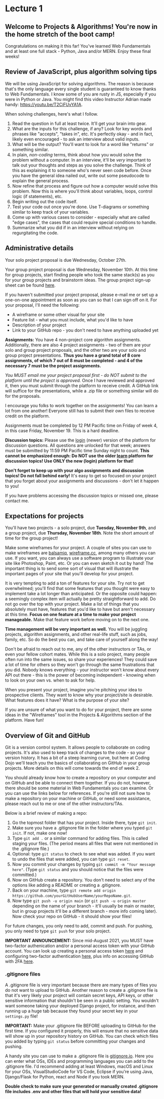 # Lecture 1

## Welcome to Projects & Algorithms!  You're now in the home stretch of the boot camp!

Congratulations on making it this far!  You've learned Web Fundamentals and at least one full stack - Python, Java and/or MERN.  Enjoy these final weeks!

## Review of JavaScript, plus algorithm solving tips

We will be using JavaScript for solving algorithms.  The reason is because that's the only language every single student is guaranteed to know thanks to Web Fundamentals.  I know some of you are rusty in JS, especially if you were in Python or Java.  You might find this video Instructor Adrian made handy: https://youtu.be/T2CiFUvYA1A.

When solving challenges, here's what I follow.
1. Read the question in full at least twice.  It'll get your brain into gear.
2. What are the inputs for this challenge, if any?  Look for key words and phrases like "accepts", "takes in", etc.  It's perfectly okay - and in fact, likely even encouraged - to ask an interview about valid inputs.
3. What will be the output?  You'll want to look for a word like "returns" or something similar.
4. In plain, *non-coding* terms, think about how you would solve the problem without a computer.  In an interview, it'll be *very* important to talk out your thoughts and steps as you solve the challenge.  Think of this as explaining it to someone who's never seen code before.  Once you have the general idea nailed out, write out some pseudocode to explain the general process.
5. Now refine that process and figure out how a computer would solve this problem.  Now this is where you'll think about variables, loops, control logic (if statements), etc.
6. Begin writing out the code itself.
7. Test your code out once you're done.  Use T-diagrams or something similar to keep track of your variables.  
8. Come up with various cases to consider - especially what are called "edge cases", the cases that could require special conditions to handle.
9. Summarize what you did if in an interview without relying on regurgitating the code.

## Administrative details

Your solo project proposal is due Wednesday, October 27th.

Your group project proposal is due Wednesday, November 10th.  At this time for group projects, start finding people who took the same stack(s) as you for your group projects and brainstorm ideas.  The group project sign-up sheet can be found [here](https://docs.google.com/spreadsheets/d/1jxQvNJksLYu_CxZJ9Z4ZiOdjq9q-zSDPtfS_tE3RYPI/edit#gid=0).

If you haven't submitted your project proposal, please e-mail me or set up a one-on-one appointment as soon as you can so that I can sign off on it.  For your proposal, I'll need the following:
- A wireframe or some other visual for your site
- Feature list - what you must include, what you'd like to have
- Description of your project
- Link to your GitHub repo - you don't need to have anything uploaded yet

**Assignments:** You have 4 non-project core algorithm assignments.  Additionally, there are also 4 project assignments - two of them are your solo and group project proposals, and the other two are your solo and group project presentations.  **Thus you have a grand total of 8 core assignments, of which 7 out of 8 must be completed - and 4 of the necessary 7 must be the project assignments.**  

*You MUST email me your project proposal first - do NOT submit to the platform until the project is approved.* Once I have reviewed and approved it, then you must submit through the platform to receive credit.  A GitHub link will suffice for the presentations, while a .zip file or something similar will do for the proposals.

I encourage you folks to work together on the assignments!  You can learn a lot from one another!  Everyone still has to submit their own files to receive credit on the platform.

Assignments must be completed by 12 PM Pacific time on Friday of week 4, in this case Friday, November 19.  This is a hard deadline.

**Discussion topics:** Please use the [login](https://login.codingdojo.com) (newer) version of the platform for discussion questions.  All questions are unlocked for that week; answers must be submitted by 11:59 PM Pacific time Sunday night to count.  **This cannot be emphasized enough: Do NOT use the older [learn](https://learn.codingdojo.com) platform for discussion topics!  Use ONLY the new (login) platform for that!**

**Don't forget to keep up with your algo assignments and discussion topics!  Do not fall behind early!**  It's easy to get so focused on your project that you forget about your assignments and discussions - don't let it happen to you!

If you have problems accessing the discussion topics or missed one, please contact me.

## Expectations for projects

You'll have two projects - a solo project, due **Tuesday, November 9th**, and a group project, due **Thursday, November 18th**.  Note the short amount of time for the group project!

Make some wireframes for your project.  A couple of sites you can use to make wireframes are [balsamiq](https://www.balsamiq.com), [wireframe.cc](https://wireframe.cc), among many others you can use.  If you want, you can always use a software program to illustrate your site like Photoshop, Paint, etc.  Or you can even sketch it out by hand!  The important thing is to send some sort of visual that will illustrate the important pages of your site that you'll develop for your project.

It is very tempting to add a ton of features for your site.  Try not to get overwhelmed; you'll find that some features that you thought were easy to implement take a lot longer than anticipated.  Or the opposite could happen: a seemingly complex item will actually be pretty straightforward to add.  Do not go over the top with your project.  Make a list of things that you absolutely must have, features that you'd like to have but aren't necessary at this time.  **Focus on one feature at a time to make your project manageable.**  Make that feature work before moving on to the next one.

**Time management will be very important as well.** You will be juggling projects, algorithm assignments, and other real-life stuff, such as jobs, family, etc.  So do the best you can, and take care of yourself along the way!

Don't be afraid to reach out to me, any of the other instructors or TAs, or even your fellow cohort mates.  While this is a solo project, many people often run into the same issues, so share your experiences!  They could save a lot of time for others so they won't go through the same frustrations that you did.  Nobody knows everything - your instructor won't know about every API out there - this is the power of becoming independent - knowing when to look on your own vs. when to ask for help.

When you present your project, imagine you're pitching your idea to prospective clients.  They want to know why your project/site is desirable.  What features does it have?  What is the purpose of your site?

If you are unsure of what you want to do for your project, there are some ideas in the "Wireframes" tool in the Projects & Algorithms section of the platform.  Have fun!

## Overview of Git and GitHub

Git is a version control system.  It allows people to collaborate on coding projects.  It's also used to keep track of changes to the code - so your version history.  It has a bit of a steep learning curve, but here at Coding Dojo we'll teach you the basics of collaborating on GitHub in your group projects.  More details on this will come towards the end of week 2.

You should already know how to create a repository on your computer and on GitHub and be able to connect them together.  If you do not, however, there should be some material in Web Fundamentals you can examine.  Or you can use the links below for references.  If you're still not sure how to make a repository on your machine or GitHub, or need some assistance, please reach out to me or one of the other instructors/TAs.

Below is a brief review of making a repo:

1. Go the topmost folder that has your project.  Inside there, type `git init`.
2. Make sure you have a .gitignore file in the folder where you typed `git init`.  If not, make one now!
3. Type `git add .` or a similar command for adding files.  This is called staging your files.  (The period means all files that were not mentioned in the .gitignore file.)
4. Optional: type `git status` to check to see what was added.  If you want to undo the files that were added, you can type `git reset`.
5. Now you commit your changes by typing `git commit -m "Your message here"`.  (Type `git status` and you should notice that the files were committed.)
6. Now on GitHub create a repository.  You don't need to select any of the options like adding a README or creating a .gitignore.
7. Back on your machine, type `git remote add origin https://github.com/yourGitHubUserName/yourRepoName.git`.
8. Now type `git push -u origin main` (or `git push -u origin master` depending on the name of your branch - it'll usually be main or master, but in group projects it'll be a different branch - more info coming later).  Now check your repo on GitHub - it should show your files!

For future changes, you only need to add, commit and push.  For pushing, you only need to type `git push` for your solo project.

**IMPORTANT ANNOUNCEMENT:** Since mid-August 2021, you MUST have two-factor authenication and/or a personal access token with your GitHub account.  You can look up creating a personal access token [here](https://docs.github.com/en/github/authenticating-to-github/keeping-your-account-and-data-secure/creating-a-personal-access-token) and configuring two-factor authentication [here](https://docs.github.com/en/github/authenticating-to-github/securing-your-account-with-two-factor-authentication-2fa/configuring-two-factor-authentication), plus info on accessing GitHub with 2FA [here](https://docs.github.com/en/github/authenticating-to-github/securing-your-account-with-two-factor-authentication-2fa/accessing-github-using-two-factor-authentication).


### .gitignore files
A .gitignore file is very important because there are many types of files you do not want to upload to GitHub.  Another reason to create a .gitignore file is that it's very likely your project will contain secret keys, API keys, or other sensitive information that shouldn't be seen in a public setting.  You wouldn't want someone taking your deployed Django project, for instance, and then running up a huge tab because they found your secret key in your `settings.py` file!

**IMPORTANT:** Make your .gitignore file BEFORE uploading to GitHub for the first time.  If you configured it properly, this will ensure that no sensitive data will show up in your repository history on GitHub.  You can check which files you added by typing `git status` before committing your changes and pushing.

A handy site you can use to make a .gitignore file is [gitignore.io](https://www.toptal.com/developers/gitignore).  Here you can enter what OSs, IDEs and programming languages you can add to the .gitignore file.  I'd recommend adding at least Windows, macOS and Linux for your OSs, VisualStudioCode for VS Code, Eclipse if you're using Java, Django/Flask for Python, react and Node if you took MERN.  

**Double check to make sure your generated or manually created .gitignore file includes .env and other files that will hold your sensitive data!**